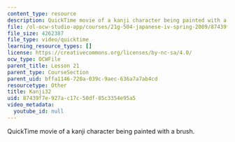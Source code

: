 ```yaml
---
content_type: resource
description: QuickTime movie of a kanji character being painted with a brush.
file: /ol-ocw-studio-app/courses/21g-504-japanese-iv-spring-2009/87439f7e927ac17c50df85c3354e95a5_Kanji32.mov
file_size: 4262387
file_type: video/quicktime
learning_resource_types: []
license: https://creativecommons.org/licenses/by-nc-sa/4.0/
ocw_type: OCWFile
parent_title: Lesson 21
parent_type: CourseSection
parent_uid: bffa1146-720a-039c-9aec-636a7a7ab4cd
resourcetype: Other
title: Kanji32
uid: 87439f7e-927a-c17c-50df-85c3354e95a5
video_metadata:
  youtube_id: null
---
```

QuickTime movie of a kanji character being painted with a brush.